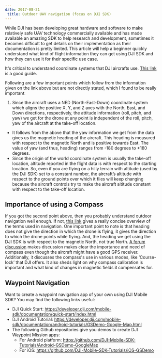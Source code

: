 ```yaml
---
date: 2017-08-21
 title: Outdoor UAV navigation (focus on DJI SDK)
---
```

While DJI has been developing great hardware and software to make relatively safe UAV technology commercially available and has made available an amazing SDK to help research and development, sometimes it becomes difficult to get details on their implementation as their documentation is pretty limited. This article will help a beginner quickly understand what kind of flight information they can get using DJI SDK and how they can use it for their specific use case.

It's critical to understand coordinate systems that DJI aircrafts use. [This link](https://developer.dji.com/mobile-sdk/documentation/introduction/flightController_concepts.html) is a good guide.

Following are a few important points which follow from the information given on the link above but are not directly stated, which I found to be really important:

1. Since the aircraft uses a NED (North-East-Down) coordinate system which aligns the positive X, Y, and Z axes with the North, East, and Down directions, respectively, the attitude information (roll, pitch, and yaw) we get for the drone at any point is independent of the roll, pitch, yaw of the aircraft at the take-off location.
- It follows from the above that the yaw information we get from the data gives us the magnetic heading of the aircraft. This heading is measured with respect to the magnetic North and is positive towards East. The value of yaw (and thus, heading) ranges from -180 degrees to +180 degrees.
- Since the origin of the world coordinate system is usually the take-off location, altitude reported in the flight data is with respect to the starting location. So, even if you are flying on a hilly terrain with altitude (used by the DJI SDK) set to a constant number, the aircraft’s altitude with respect to the ground points over which it flies will keep changing because the aircraft controls try to make the aircraft altitude constant with respect to the take-off location.

## Importance of using a Compass
If you got the second point above, then you probably understand outdoor navigation well enough. If not, [this link](http://diydrones.com/profiles/blogs/the-difference-between-heading) gives a really concise overview of the terms used in navigation. One important point to note is that heading does not give the direction in which the drone is flying, it gives the direction to which the drone points while flying. And, the heading we get using the DJI SDK is with respect to the magnetic North, not true North. [A forum discussion](http://forum.dji.com/thread-14103-1-1.html) makes discussion makes clear the importance and need of compass even though the aircraft might have a good GPS receiver. Additionally, it discusses the compass's use in various modes, like ‘Course-lock’ that DJI offers. It also sheds light on why compass calibration is important and what kind of changes in magnetic fields it compensates for.

## Waypoint Navigation
Want to create a waypoint navigation app of your own using DJI Mobile SDK? You may find the following links useful:
- DJI Quick Start: https://developer.dji.com/mobile-sdk/documentation/quick-start/index.html
- DJI Android Tutorial: https://developer.dji.com/mobile-sdk/documentation/android-tutorials/GSDemo-Google-Map.html
- The following Github repositories give you demos to create DJI Waypoint Mission apps:
  - For Android platform: https://github.com/DJI-Mobile-SDK-Tutorials/Android-GSDemo-GoogleMap
  - For iOS: https://github.com/DJI-Mobile-SDK-Tutorials/iOS-GSDemo
